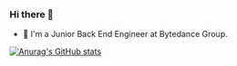### Hi there 👋

- 💼 I'm a Junior Back End Engineer at Bytedance Group.

[![Anurag's GitHub stats](https://github-readme-stats.vercel.app/api?username=A11Might)](https://github.com/anuraghazra/github-readme-stats)

<!--
**A11Might/A11Might** is a ✨ _special_ ✨ repository because its `README.md` (this file) appears on your GitHub profile.

Here are some ideas to get you started:

- 🔭 I’m currently working on ...
- 🌱 I’m currently learning ...
- 👯 I’m looking to collaborate on ...
- 🤔 I’m looking for help with ...
- 💬 Ask me about ...
- 📫 How to reach me: ...
- 😄 Pronouns: ...
- ⚡ Fun fact: ...
-->
